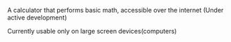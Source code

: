 A calculator that performs basic math, accessible over the internet (Under active development)

Currently usable only on large screen devices(computers)